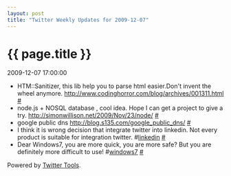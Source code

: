 ```yaml
---
layout: post
title: "Twitter Weekly Updates for 2009-12-07"
---
```


<h1> {{ page.title }} </h1> <p class='meta'>2009-12-07 17:00:00</p>

<ul class="aktt_tweet_digest">
	<li>HTM::Sanitizer, this lib help you to parse html easier.Don&#39;t invent the wheel anymore. <a href="http://www.codinghorror.com/blog/archives/001311.html" rel="nofollow">http://www.codinghorror.com/blog/archives/001311.html</a> <a href="http://twitter.com/Joshua_C/statuses/6433320128">#</a></li>
	<li>node.js + NOSQL database , cool idea. Hope I can get a project to give a try. <a href="http://simonwillison.net/2009/Nov/23/node/" rel="nofollow">http://simonwillison.net/2009/Nov/23/node/</a> <a href="http://twitter.com/Joshua_C/statuses/6432961969">#</a></li>
	<li>google public dns <a href="http://blog.s135.com/google_public_dns/" rel="nofollow">http://blog.s135.com/google_public_dns/</a> <a href="http://twitter.com/Joshua_C/statuses/6421480322">#</a></li>
	<li>I think it is wrong decision that integrate twitter into linkedin.  Not every product is suitable for integration twitter. #<a href="http://search.twitter.com/search?q=%23linkedin">linkedin</a> <a href="http://twitter.com/Joshua_C/statuses/6388822149">#</a></li>
	<li>Dear Windows7, you are more quick, you are more safe? But you are definitely more difficult to use! #<a href="http://search.twitter.com/search?q=%23windows7">windows7</a> <a href="http://twitter.com/Joshua_C/statuses/6269306864">#</a></li>
</ul>
<p class="aktt_credit">Powered by <a href="http://alexking.org/projects/wordpress">Twitter Tools</a>.</p>